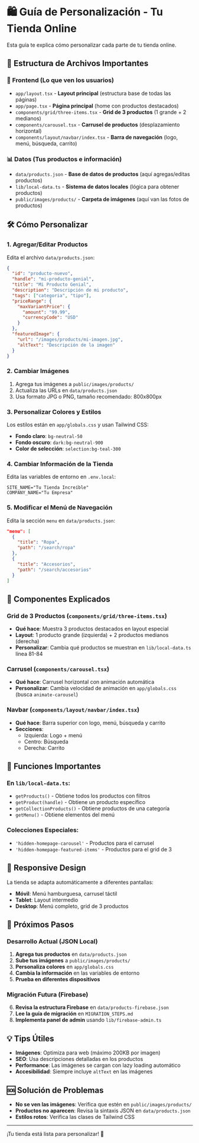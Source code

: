 # 🛍️ Guía de Personalización - Tu Tienda Online

Esta guía te explica cómo personalizar cada parte de tu tienda online.

## 📁 Estructura de Archivos Importantes

### 🎨 **Frontend (Lo que ven los usuarios)**
- `app/layout.tsx` - **Layout principal** (estructura base de todas las páginas)
- `app/page.tsx` - **Página principal** (home con productos destacados)
- `components/grid/three-items.tsx` - **Grid de 3 productos** (1 grande + 2 medianos)
- `components/carousel.tsx` - **Carrusel de productos** (desplazamiento horizontal)
- `components/layout/navbar/index.tsx` - **Barra de navegación** (logo, menú, búsqueda, carrito)

### 📊 **Datos (Tus productos e información)**
- `data/products.json` - **Base de datos de productos** (aquí agregas/editas productos)
- `lib/local-data.ts` - **Sistema de datos locales** (lógica para obtener productos)
- `public/images/products/` - **Carpeta de imágenes** (aquí van las fotos de productos)

## 🛠️ Cómo Personalizar

### 1. **Agregar/Editar Productos**

Edita el archivo `data/products.json`:

```json
{
  "id": "producto-nuevo",
  "handle": "mi-producto-genial",
  "title": "Mi Producto Genial",
  "description": "Descripción de mi producto",
  "tags": ["categoria", "tipo"],
  "priceRange": {
    "maxVariantPrice": {
      "amount": "99.99",
      "currencyCode": "USD"
    }
  },
  "featuredImage": {
    "url": "/images/products/mi-imagen.jpg",
    "altText": "Descripción de la imagen"
  }
}
```

### 2. **Cambiar Imágenes**

1. Agrega tus imágenes a `public/images/products/`
2. Actualiza las URLs en `data/products.json`
3. Usa formato JPG o PNG, tamaño recomendado: 800x800px

### 3. **Personalizar Colores y Estilos**

Los estilos están en `app/globals.css` y usan Tailwind CSS:

- **Fondo claro**: `bg-neutral-50`
- **Fondo oscuro**: `dark:bg-neutral-900`
- **Color de selección**: `selection:bg-teal-300`

### 4. **Cambiar Información de la Tienda**

Edita las variables de entorno en `.env.local`:

```env
SITE_NAME="Tu Tienda Increíble"
COMPANY_NAME="Tu Empresa"
```

### 5. **Modificar el Menú de Navegación**

Edita la sección `menu` en `data/products.json`:

```json
"menu": [
  {
    "title": "Ropa",
    "path": "/search/ropa"
  },
  {
    "title": "Accesorios",
    "path": "/search/accesorios"
  }
]
```

## 🎯 Componentes Explicados

### **Grid de 3 Productos** (`components/grid/three-items.tsx`)
- **Qué hace**: Muestra 3 productos destacados en layout especial
- **Layout**: 1 producto grande (izquierda) + 2 productos medianos (derecha)
- **Personalizar**: Cambia qué productos se muestran en `lib/local-data.ts` línea 81-84

### **Carrusel** (`components/carousel.tsx`)
- **Qué hace**: Carrusel horizontal con animación automática
- **Personalizar**: Cambia velocidad de animación en `app/globals.css` (busca `animate-carousel`)

### **Navbar** (`components/layout/navbar/index.tsx`)
- **Qué hace**: Barra superior con logo, menú, búsqueda y carrito
- **Secciones**: 
  - Izquierda: Logo + menú
  - Centro: Búsqueda
  - Derecha: Carrito

## 🔧 Funciones Importantes

### **En `lib/local-data.ts`:**

- `getProducts()` - Obtiene todos los productos con filtros
- `getProduct(handle)` - Obtiene un producto específico
- `getCollectionProducts()` - Obtiene productos de una categoría
- `getMenu()` - Obtiene elementos del menú

### **Colecciones Especiales:**
- `'hidden-homepage-carousel'` - Productos para el carrusel
- `'hidden-homepage-featured-items'` - Productos para el grid de 3

## 📱 Responsive Design

La tienda se adapta automáticamente a diferentes pantallas:

- **Móvil**: Menú hamburguesa, carrusel táctil
- **Tablet**: Layout intermedio
- **Desktop**: Menú completo, grid de 3 productos

## 🚀 Próximos Pasos

### **Desarrollo Actual (JSON Local)**
1. **Agrega tus productos** en `data/products.json`
2. **Sube tus imágenes** a `public/images/products/`
3. **Personaliza colores** en `app/globals.css`
4. **Cambia la información** en las variables de entorno
5. **Prueba en diferentes dispositivos**

### **Migración Futura (Firebase)**
6. **Revisa la estructura Firebase** en `data/products-firebase.json`
7. **Lee la guía de migración** en `MIGRATION_STEPS.md`
8. **Implementa panel de admin** usando `lib/firebase-admin.ts`

## 💡 Tips Útiles

- **Imágenes**: Optimiza para web (máximo 200KB por imagen)
- **SEO**: Usa descripciones detalladas en los productos
- **Performance**: Las imágenes se cargan con lazy loading automático
- **Accesibilidad**: Siempre incluye `altText` en las imágenes

## 🆘 Solución de Problemas

- **No se ven las imágenes**: Verifica que estén en `public/images/products/`
- **Productos no aparecen**: Revisa la sintaxis JSON en `data/products.json`
- **Estilos rotos**: Verifica las clases de Tailwind CSS

---

¡Tu tienda está lista para personalizar! 🎉
